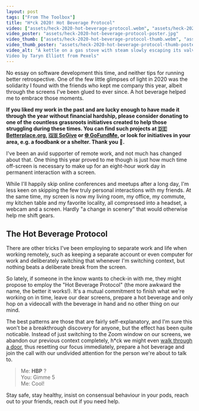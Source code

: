```yaml
---
layout: post
tags: ["From The Toolbox"]
title: "H*ck 2020! Hot Beverage Protocol"
video: ["assets/heck-2020-hot-beverage-protocol.webm", "assets/heck-2020-hot-beverage-protocol.mp4"]
video_poster: "assets/heck-2020-hot-beverage-protocol-poster.jpg"
video_thumb: ["assets/heck-2020-hot-beverage-protocol-thumb.webm", "assets/heck-2020-hot-beverage-protocol-thumb.mp4"]
video_thumb_poster: "assets/heck-2020-hot-beverage-protocol-thumb-poster.jpg"
video_alt: "A kettle on a gas stove with steam slowly escaping its valve. 
Video by Taryn Elliott from Pexels"
---
```

No essay on software development this time, and neither tips for running better retrospective. One of the few little glimpses of light in 2020 was the solidarity I found with the friends who kept me company this year, albeit through the screens I've been glued to ever since. A hot beverage helped me to embrace those moments.

**If you liked my work in the past and are lucky enough to have made it through the year without financial hardship, please consider donating to one of the countless grassroots initiatives created to help those struggling during these times. You can find such projects at [🇩🇪 Betterplace.org](https://www.betterplace.org/en/discover-projects/55-donate-corona), [🇬🇧 SoGive](https://app.sogive.org/) or [🌐 GoFundMe](https://www.gofundme.com/discover/charity-fundraiser), or look for initiatives in your area, e.g. a foodbank or a shelter. Thank you 🥰.** 

I've been an avid supporter of remote work, and not much has changed about that. One thing this year proved to me though is just how much time off-screen is necessary to make up for an eight-hour work day in permanent interaction with a screen. 

While I'll happily skip online conferences and meetups after a long day, I'm less keen on skipping the few truly personal interactions with my friends. At the same time, my screen is now my living room, my office, my commute, my kitchen table and my favorite locality, all compressed into a headset, a webcam and a screen. Hardly "a change in scenery" that would otherwise help me shift gears.

## The Hot Beverage Protocol

There are other tricks I've been employing to separate work and life when working remotely, such as keeping a separate account or even computer for work and deliberately switching that whenever I'm switching context, but nothing beats a deliberate break from the screen.

So lately, if someone in the know wants to check-in with me, they might propose to employ the "Hot Beverage Protocol" (the more awkward the name, the better it works!). It's a mutual commitment to finish what we're working on in time, leave our dear screens, prepare a hot beverage and only hop on a videocall with the beverage in hand and no other thing on our mind.

The best patterns are those that are fairly self-explanatory, and I'm sure this won't be a breakthrough discovery for anyone, but the effect has been quite noticable. Instead of just switching to the Zoom window on our screens, we abandon our previous context completely, h*ck we might even [walk through a door](https://www.scientificamerican.com/article/why-walking-through-doorway-makes-you-forget/), thus resetting our focus immediately, prepare a hot beverage and join the call with our undivided attention for the person we're about to talk to.

> Me: **HBP** ?  
> You: Gimme 5  
> Me: Cool!  

Stay safe, stay healthy, insist on consensual behaviour in your pods, reach out to your friends, reach out if you need help. 